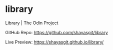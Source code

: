 # library
Library | The Odin Project

GitHub Repo: https://github.com/shayasgit/library

Live Preview: https://shayasgit.github.io/library/